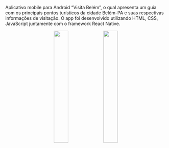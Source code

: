 Aplicativo mobile para Android “Visita Belém”, o qual apresenta um guia com os principais pontos turísticos da cidade Belém-PA e suas respectivas informações de visitação. O app foi desenvolvido utilizando HTML, CSS, JavaScript juntamente com o framework React Native.

<div align="center">
  <img src="https://user-images.githubusercontent.com/99658673/198099596-637a7acf-3c02-4a1a-bd7b-b47db74ac548.jpg" width="30%" />
  <img src="https://user-images.githubusercontent.com/99658673/198099604-03d79327-2357-47ec-9544-acd6b99e41d5.jpg" width="30%" />
</div>
